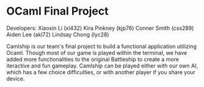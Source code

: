 # OCaml Final Project

Developers:
Xiaoxin Li (xl432)
Kira Pinkney (kjp76)
Conner Smith (css289)
Aiden Lee (akl72)
Lindsay Chong (lyc28)

Camlship is our team's final project to build a functional application utilizing Ocaml. Though most of our game is played within the terminal, we have added more functionalities to the original Battleship to create a more iteractive and fun gameplay. Camlship can be played either with our own AI, which has a few choice difficulties, or with another player if you share your device.
